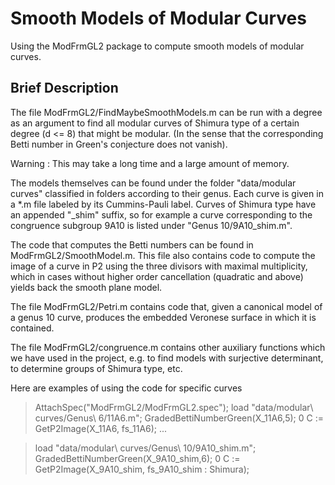 # Smooth Models of Modular Curves
Using the ModFrmGL2 package to compute smooth models of modular curves.

Brief Description
-----------------
The file ModFrmGL2/FindMaybeSmoothModels.m can be run with a degree as an argument to find all modular curves of Shimura type of a certain degree (d <= 8) that might be modular. (In the sense that the corresponding Betti number in Green's conjecture does not vanish).

Warning : This may take a long time and a large amount of memory.

The models themselves can be found under the folder "data/modular curves" classified in folders according to their genus. Each curve is given in a *.m file labeled by its Cummins-Pauli label. Curves of Shimura type have an appended "_shim" suffix, so for example a curve corresponding to the congruence subgroup 9A10 is listed under "Genus 10/9A10_shim.m".

The code that computes the Betti numbers can be found in ModFrmGL2/SmoothModel.m. This file also contains code to compute the image of a curve in P2 using the three divisors with maximal multiplicity, which in cases without higher order cancellation (quadratic and above) yields back the smooth plane model.

The file ModFrmGL2/Petri.m contains code that, given a canonical model of a genus 10 curve, produces the embedded Veronese surface in which it is contained.

The file ModFrmGL2/congruence.m contains other auxiliary functions which we have used in the project, e.g. to find models with surjective determinant, to determine groups of Shimura type, etc.

Here are examples of using the code for specific curves
> AttachSpec("ModFrmGL2/ModFrmGL2.spec");
> load "data/modular\ curves/Genus\ 6/11A6.m";
> GradedBettiNumberGreen(X_11A6,5);
0
> C := GetP2Image(X_11A6, fs_11A6);
...

> load "data/modular\ curves/Genus\ 10/9A10_shim.m";
> GradedBettiNumberGreen(X_9A10_shim,6);
0
> C := GetP2Image(X_9A10_shim, fs_9A10_shim : Shimura);
